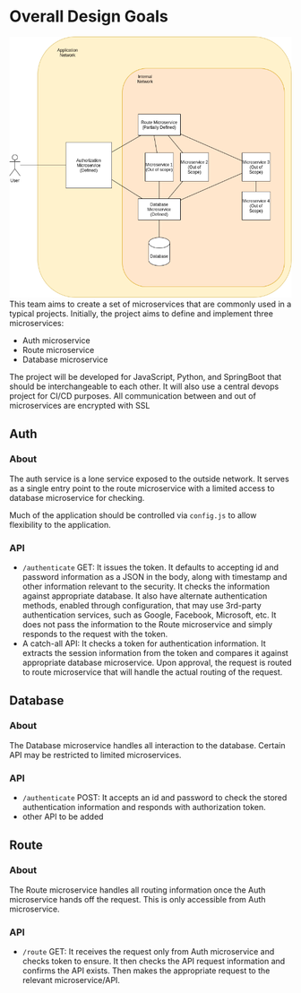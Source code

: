 # Overall Design Goals
![Overall View](overall.png)
This team aims to create a set of microservices that are commonly used in a typical projects.
Initially, the project aims to define and implement three microservices:
- Auth microservice
- Route microservice
- Database microservice

The project will be developed for JavaScript, Python, and SpringBoot that should be interchangeable to each other.
It will also use a central devops project for CI/CD purposes. All communication between and out of microservices are encrypted with SSL

## Auth
### About
The auth service is a lone service exposed to the outside network. It serves as a single entry point to the route microservice with a limited access to database microservice for checking.

Much of the application should be controlled via `config.js` to allow flexibility to the application.
### API
- `/authenticate` GET: It issues the token. It defaults to accepting id and password information as a JSON in the body, along with timestamp and other information relevant to the security. It checks the information against appropriate database. It also have alternate authentication methods, enabled through configuration, that may use 3rd-party authentication services, such as Google, Facebook, Microsoft, etc. It does not pass the information to the Route microservice and simply responds to the request with the token.
- A catch-all API: It checks a token for authentication information. It extracts the session information from the token and compares it against appropriate database microservice. Upon approval, the request is routed to route microservice that will handle the actual routing of the request.

## Database
### About
The Database microservice handles all interaction to the database.
Certain API may be restricted to limited microservices.
### API
- `/authenticate` POST: It accepts an id and password to check the stored authentication information and responds with authorization token.
- other API to be added


## Route
### About
The Route microservice handles all routing information once the Auth microservice hands off the request.
This is only accessible from Auth microservice.
### API
- `/route` GET: It receives the request only from Auth microservice and checks token to ensure. It then checks the API request information and confirms the API exists. Then makes the appropriate request to the relevant microservice/API.
